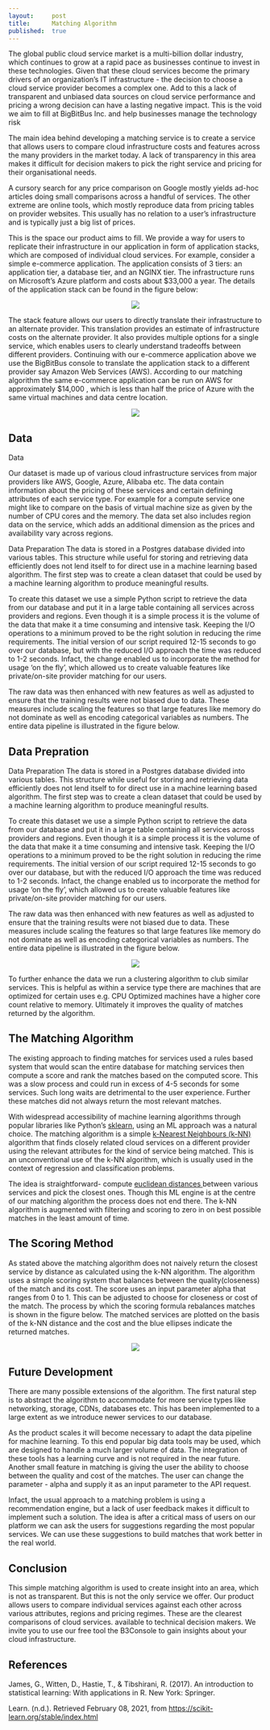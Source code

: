 ```yaml
---
layout:     post
title:      Matching Algorithm
published:  true
---
```


The global public cloud service market is a multi-billion dollar industry, which continues to grow at a rapid pace as businesses continue to invest in these technologies. Given that these cloud services become the primary drivers of an organization’s IT infrastructure - the decision to choose a cloud service provider becomes a complex one. Add to this a lack of transparent and unbiased data sources on cloud service performance and pricing a wrong decision can have a lasting negative impact. This is the void we aim to fill at BigBitBus Inc. and help businesses manage the technology risk  

The main idea behind developing a matching service is to create a service that allows users to compare cloud infrastructure costs and features across the many providers in the market today. A lack of transparency in this area makes it difficult for decision makers to pick the right service and pricing for their organisational needs.

A cursory search for any price comparison on Google mostly yields ad-hoc articles doing small comparisons across a handful of services. The other extreme are online tools, which mostly reproduce data from pricing tables on provider websites. This usually has no relation to a user’s infrastructure and is typically just a big list of prices.

This is the space our product aims to fill. We provide a way for users to replicate their infrastructure in our application in form of application stacks, which are composed of individual cloud services. For example, consider a simple e-commerce application. The application consists of 3 tiers: an application tier, a database tier, and an NGINX tier. The infrastructure runs on Microsoft’s Azure platform and costs about $33,000 a year. The details of the application stack can be found in the figure below:

<p align="center">
<img src="/assets/post13/Cost.png"/>
</p>

 The stack feature allows our users to directly translate their infrastructure to an alternate provider. This translation provides an estimate of infrastructure costs on the alternate provider. It also provides multiple options for a single service, which enables users to clearly understand tradeoffs between different providers. Continuing with our e-commerce application above we use the BigBitBus console to translate the application stack to a different provider say Amazon Web Services (AWS). According to our matching algorithm the same e-commerce application  can be run on AWS for  approximately $14,000 , which is  less than half  the price of Azure with the same virtual machines and data centre location.

<p align="center">
<img src="/assets/post13/Stack.png"/>
</p>

## Data

Data

Our dataset is made up of various cloud infrastructure services from major providers like AWS, Google, Azure, Alibaba etc. The data contain information about the pricing of these services and certain defining attributes of each service type. For example for a compute service one might like to compare on the basis of virtual machine size as given by the number of CPU cores and the memory. The data set also includes region data on the service, which adds an additional dimension as the prices and availability vary across regions.

Data Preparation
The data is stored in a Postgres database divided into various tables. This structure while useful for storing and retrieving data efficiently does not lend itself to for direct use in a machine learning based algorithm. The first step was to create a clean dataset that could be used by a machine learning algorithm to produce meaningful results.

To create this dataset we use a simple Python script to retrieve the data from our database and put it in a large table containing all services across providers and regions. Even though it is a simple process it is the volume of the data that make it a time consuming and intensive task. Keeping the I/O operations to a minimum proved to be the right solution in reducing the rime requirements. The initial version of our script required 12-15 seconds to go over our database, but with the reduced I/O approach the time was reduced to 1-2 seconds. Infact, the change enabled us to incorporate the method for usage ‘on the fly’, which allowed us to create valuable features like private/on-site provider matching for our users.

The raw data was then enhanced with new features as well as adjusted to ensure that the training results were not biased due to data. These measures include scaling the features so that large features like memory do not dominate as well as encoding categorical variables as numbers. The entire data pipeline is illustrated in the figure below.

## Data Prepration
Data Preparation
The data is stored in a Postgres database divided into various tables. This structure while useful for storing and retrieving data efficiently does not lend itself to for direct use in a machine learning based algorithm. The first step was to create a clean dataset that could be used by a machine learning algorithm to produce meaningful results.

To create this dataset we use a simple Python script to retrieve the data from our database and put it in a large table containing all services across providers and regions. Even though it is a simple process it is the volume of the data that make it a time consuming and intensive task. Keeping the I/O operations to a minimum proved to be the right solution in reducing the rime requirements. The initial version of our script required 12-15 seconds to go over our database, but with the reduced I/O approach the time was reduced to 1-2 seconds. Infact, the change enabled us to incorporate the method for usage ‘on the fly’, which allowed us to create valuable features like private/on-site provider matching for our users.

The raw data was then enhanced with new features as well as adjusted to ensure that the training results were not biased due to data. These measures include scaling the features so that large features like memory do not dominate as well as encoding categorical variables as numbers. The entire data pipeline is illustrated in the figure below.

<p align="center">
<img src="/assets/post13/Data Pipeline.jpg"/>
</p>

To further enhance the data we run a clustering algorithm to club similar services. This is helpful as within a service type there are machines that are optimized for certain uses e.g. CPU Optimized machines have a higher core count relative to memory. Ultimately it  improves the quality of matches returned by the algorithm.  

## The Matching Algorithm
The existing approach to finding matches for services used a rules based system that would scan the entire database for matching services then compute a score and rank the matches based on the computed score. This was a slow process and could run in excess of 4-5 seconds for some services. Such long waits are detrimental to the user experience. Further these matches did not always return the most relevant matches.

With widespread accessibility of machine learning algorithms through popular libraries like Python’s <a href="https://scikit-learn.org/">sklearn</a>, using an ML approach was a natural choice. The matching algorithm is a simple <a href="https://en.wikipedia.org/wiki/K-nearest_neighbors_algorithm"> k-Nearest Neighbours (k-NN)</a> algorithm that finds closely related cloud services on a different provider using the relevant attributes for the kind of service being matched. This is an unconventional use of the k-NN algorithm, which is usually used in the context of regression and classification problems.

The idea is straightforward- compute <a href="https://en.wikipedia.org/wiki/Euclidean_distance">euclidean distances </a> between various services and pick the closest ones. Though this ML engine is at the centre of our matching algorithm the process does not end there. The k-NN algorithm is augmented with filtering and scoring to zero in on best possible matches in the least amount of time.

## The Scoring Method

As stated above the matching algorithm does not naively return the closest service by distance as calculated using the k-NN algorithm. The algorithm uses a simple scoring system that balances between the quality(closeness) of the match and its cost. The score uses an input parameter alpha that ranges from 0 to 1. This can be adjusted to choose for closeness or cost of the match. The process by which the scoring formula rebalances matches is shown in the figure below. The matched services are plotted on the basis of the k-NN distance and the cost and the blue ellipses indicate the returned matches.

<p align="center">
<img src="/assets/post13/Plot.jpg"/>
</p>

## Future Development

There are many possible extensions of the algorithm. The first natural step is to abstract the algorithm to accommodate for more service types like networking, storage, CDNs, databases etc. This has been implemented to a large extent as we introduce newer services to our database.

As the product scales it will become necessary to adapt the data pipeline for machine learning. To this end popular big data tools may be used, which are designed to handle a much larger volume of data. The integration of these tools has a learning curve and is not required in the near future. Another small feature in matching is giving the user the ability to choose between the quality and cost of the matches. The user can change the parameter - alpha and supply it as an input parameter to the API request.

Infact, the usual approach to a matching problem is using a recommendation engine, but a lack of user feedback makes it difficult to implement such a solution. The idea is after a critical mass of users on our platform we can ask the users for suggestions regarding the most popular services. We can use these suggestions to build matches that work better in the real world.

## Conclusion

This simple matching algorithm is used to create insight into an area, which is not as transparent. But this is not the only service we offer. Our product allows users to compare individual services against each other across various attributes, regions and pricing regimes.
These are the clearest comparisons of cloud services. available to technical decision makers. We invite you to use our free tool the <a hreg="https://b3console.bigbitbus.com/"> B3Console </a> to gain insights about your cloud infrastructure.

## References
James, G., Witten, D., Hastie, T., & Tibshirani, R. (2017). An introduction to statistical learning: With applications in R. New York: Springer.

Learn. (n.d.). Retrieved February 08, 2021, from https://scikit-learn.org/stable/index.html





